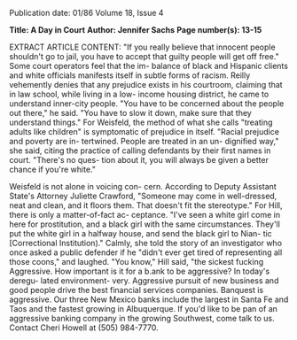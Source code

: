 Publication date: 01/86
Volume 18, Issue 4

**Title: A Day in Court**
**Author: Jennifer Sachs**
**Page number(s): 13-15**

EXTRACT ARTICLE CONTENT:
"If you really believe 
that innocent people 
shouldn't go to jail, 
you have to accept 
that guilty people will 
get off free." 
Some court operators feel that the im-
balance of black and Hispanic clients 
and white officials manifests itself in 
subtle forms of racism. 
Reilly 
vehemently denies that any prejudice 
exists in his courtroom, claiming that 
in law school, while living in a low-
income housing district, he came to 
understand inner-city people. "You 
have to be concerned about the 
people out there," he said. "You have 
to slow it down, make sure that they 
understand things." 
For Weisfeld, the method of what 
she calls "treating adults like children" 
is symptomatic of prejudice in itself. 
"Racial prejudice and poverty are in-
tertwined. People are treated in an un-
dignified way," she said, citing the 
practice of calling defendants by their 
first names in court. "There's no ques-
tion about it, you will always be given 
a better chance if you're white." 

Weisfeld is not alone in voicing con-
cern. According to Deputy Assistant 
State's Attorney Juliette Crawford, 
"Someone may come in well-dressed, 
neat and clean, and it floors them. 
That doesn't fit the stereotype." For 
Hill, there is only a matter-of-fact ac-
ceptance. "I've seen a white girl come 
in here for prostitution, and a black 
girl with the same circumstances. 
They'll put the white girl in a halfway 
house, and send the black girl to Nian-
tic [Correctional Institution)." Calmly, 
she told the story of an investigator 
who once asked a public defender if he 
"didn't ever get tired of representing all 
those coons," and laughed. 
"You 
know," Hill said, "the sickest fucking 
Aggressive. 
How important is it for a b.ank to be aggressive? In today's deregu-
lated environment- very. Aggressive pursuit of new business and 
good people drive the best financial services companies. 
Banquest is aggressive. Our three New Mexico banks include 
the largest in Santa Fe and Taos and the fastest growing in 
Albuquerque. 
If you'd like to be pan of an aggressive banking company in the 
growing Southwest, come talk to us. 
Contact Cheri Howell at (505) 984-7770.
